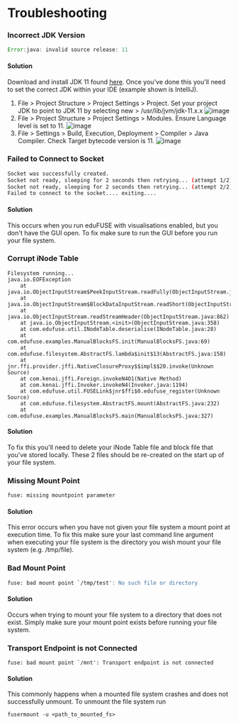 # Troubleshooting

### Incorrect JDK Version
``` Java
Error:java: invalid source release: 11
```
#### Solution
Download and install JDK 11 found [here](https://www.oracle.com/technetwork/java/javase/downloads/jdk11-downloads-5066655.html).
Once you've done this you'll need to set the correct JDK within your IDE (example shown is IntelliJ).
1. File > Project Structure > Project Settings > Project. Set your project JDK to point to JDK 11 by selecting new > /usr/lib/jvm/jdk-11.x.x
![image](https://user-images.githubusercontent.com/31730723/63681195-668a0580-c849-11e9-82a9-2ce0ef473281.png)
2. File > Project Structure > Project Settings > Modules. Ensure Language level is set to 11.
![image](https://user-images.githubusercontent.com/31730723/63681254-87525b00-c849-11e9-945d-92e487d4e9ec.png)
3. File > Settings > Build, Execution, Deployment > Compiler > Java Compiler. Check Target bytecode version is 11.
![image](https://user-images.githubusercontent.com/31730723/63681315-a94bdd80-c849-11e9-9e50-b12169280a6e.png)

### Failed to Connect to Socket
``` Bash
Socket was successfully created.
Socket not ready, sleeping for 2 seconds then retrying... (attempt 1/2)
Socket not ready, sleeping for 2 seconds then retrying... (attempt 2/2)
Failed to connect to the socket.... exiting....
```
#### Solution
This occurs when you run eduFUSE with visualisations enabled, but you don't have the GUI open. To fix make sure to run the GUI
before you run your file system.

### Corrupt iNode Table
```
Filesystem running...
java.io.EOFException
    at java.io.ObjectInputStream$PeekInputStream.readFully(ObjectInputStream.java:2681)
    at java.io.ObjectInputStream$BlockDataInputStream.readShort(ObjectInputStream.java:3156)
    at java.io.ObjectInputStream.readStreamHeader(ObjectInputStream.java:862)
    at java.io.ObjectInputStream.<init>(ObjectInputStream.java:358)
    at com.edufuse.util.INodeTable.deserialise(INodeTable.java:28)
    at com.edufuse.examples.ManualBlocksFS.init(ManualBlocksFS.java:69)
    at com.edufuse.filesystem.AbstractFS.lambda$init$13(AbstractFS.java:158)
    at jnr.ffi.provider.jffi.NativeClosureProxy$$impl$$20.invoke(Unknown Source)
    at com.kenai.jffi.Foreign.invokeN4O1(Native Method)
    at com.kenai.jffi.Invoker.invokeN4(Invoker.java:1194)
    at com.edufuse.util.FUSELink$jnr$ffi$0.edufuse_register(Unknown Source)
    at com.edufuse.filesystem.AbstractFS.mount(AbstractFS.java:232)
    at com.edufuse.examples.ManualBlocksFS.main(ManualBlocksFS.java:327)
```
#### Solution
To fix this you'll need to delete your iNode Table file and block file that you've stored locally. These 2 files should be re-created on the start up of your file system. 

### Missing Mount Point
``` Bash
fuse: missing mountpoint parameter
```
#### Solution
This error occurs when you have not given your file system a mount point at execution time. To fix this make sure your last command line argument when executing your file system is the directory you wish mount your file system (e.g. /tmp/file).

### Bad Mount Point
``` Bash
fuse: bad mount point `/tmp/test': No such file or directory
```
#### Solution
Occurs when trying to mount your file system to a directory that does not exist. Simply make sure your mount point exists before
running your file system. 

### Transport Endpoint is not Connected
```
fuse: bad mount point `/mnt': Transport endpoint is not connected
```
#### Solution
This commonly happens when a mounted file system crashes and does not successfully unmount. To unmount the file system run
```
fusermount -u <path_to_mounted_fs>
```
